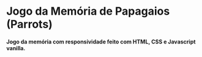 # Jogo da Memória de Papagaios (Parrots)

#### Jogo da memória com responsividade feito com HTML, CSS e Javascript vanilla.


